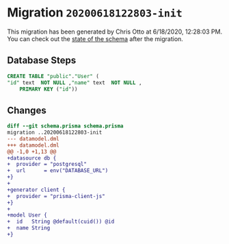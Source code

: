 # Migration `20200618122803-init`

This migration has been generated by Chris Otto at 6/18/2020, 12:28:03 PM.
You can check out the [state of the schema](./schema.prisma) after the migration.

## Database Steps

```sql
CREATE TABLE "public"."User" (
"id" text  NOT NULL ,"name" text  NOT NULL ,
    PRIMARY KEY ("id"))
```

## Changes

```diff
diff --git schema.prisma schema.prisma
migration ..20200618122803-init
--- datamodel.dml
+++ datamodel.dml
@@ -1,0 +1,13 @@
+datasource db {
+  provider = "postgresql"
+  url      = env("DATABASE_URL")
+}
+
+generator client {
+  provider = "prisma-client-js"
+}
+
+model User {
+  id   String @default(cuid()) @id
+  name String
+}
```


